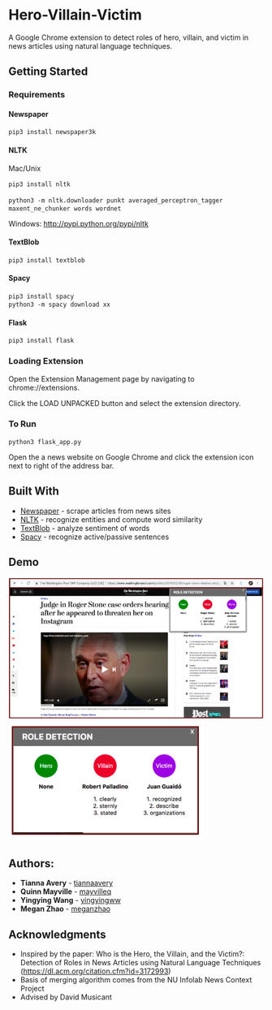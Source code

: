 # Hero-Villain-Victim
A Google Chrome extension to detect roles of hero, villain, and victim in news articles using natural language techniques.

## Getting Started

### Requirements
#### Newspaper
```
pip3 install newspaper3k
```
#### NLTK

Mac/Unix
```
pip3 install nltk

python3 -m nltk.downloader punkt averaged_perceptron_tagger maxent_ne_chunker words wordnet
```
Windows: http://pypi.python.org/pypi/nltk

#### TextBlob
```
pip3 install textblob
```
#### Spacy
```
pip3 install spacy
python3 -m spacy download xx
```
#### Flask
```
pip3 install flask
```
### Loading Extension
Open the Extension Management page by navigating to chrome://extensions.

Click the LOAD UNPACKED button and select the extension directory.

### To Run
```
python3 flask_app.py
```
Open the a news website on Google Chrome and click the extension icon next to right of the address bar.

## Built With
* [Newspaper](https://github.com/codelucas/newspaper) - scrape articles from news sites
* [NLTK](https://www.nltk.org/) - recognize entities and compute word similarity
* [TextBlob](https://textblob.readthedocs.io/en/dev/) - analyze sentiment of words
* [Spacy](https://spacy.io/) - recognize active/passive sentences

## Demo

![Alt text](img-demo/img1.png?raw=true "Title")
![Alt text](img-demo/img2.png?raw=true "Title")

## Authors:
* **Tianna Avery** - [tiannaavery](https://github.com/tiannaavery)
* **Quinn Mayville** - [mayvilleq](https://github.com/mayvilleq)
* **Yingying Wang** - [yingyingww](https://github.com/yingyingww)
* **Megan Zhao** - [meganzhao](https://github.com/meganzhao)

## Acknowledgments

* Inspired by the paper: Who is the Hero, the Villain, and the Victim?: Detection of Roles in News Articles using Natural Language Techniques (https://dl.acm.org/citation.cfm?id=3172993)
* Basis of merging algorithm comes from the NU Infolab News Context Project
* Advised by David Musicant
